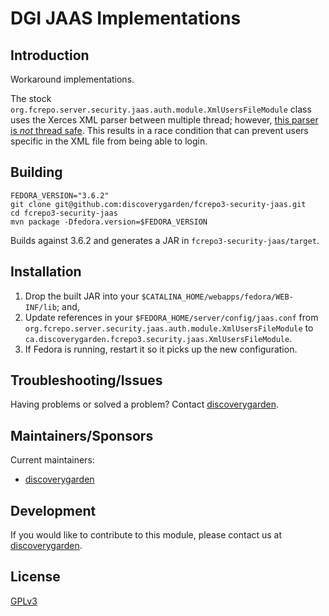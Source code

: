 # DGI JAAS Implementations

## Introduction

Workaround implementations.

The stock `org.fcrepo.server.security.jaas.auth.module.XmlUsersFileModule` class uses the Xerces XML parser between multiple thread; however, [this parser is _not_ thread safe](https://issues.apache.org/jira/browse/XERCESJ-211?focusedCommentId=33322&page=com.atlassian.jira.plugin.system.issuetabpanels:comment-tabpanel#comment-33322). This results in a race condition that can prevent users specific in the XML file from being able to login.

## Building

```
FEDORA_VERSION="3.6.2"
git clone git@github.com:discoverygarden/fcrepo3-security-jaas.git
cd fcrepo3-security-jaas
mvn package -Dfedora.version=$FEDORA_VERSION
```

Builds against 3.6.2 and generates a JAR in `fcrepo3-security-jaas/target`.

## Installation

1. Drop the built JAR into your `$CATALINA_HOME/webapps/fedora/WEB-INF/lib`; and,
2. Update references in your `$FEDORA_HOME/server/config/jaas.conf` from `org.fcrepo.server.security.jaas.auth.module.XmlUsersFileModule` to `ca.discoverygarden.fcrepo3.security.jaas.XmlUsersFileModule`.
3. If Fedora is running, restart it so it picks up the new configuration.

## Troubleshooting/Issues

Having problems or solved a problem? Contact [discoverygarden](http://support.discoverygarden.ca).

## Maintainers/Sponsors

Current maintainers:

* [discoverygarden](http://www.discoverygarden.ca)

## Development

If you would like to contribute to this module, please contact us at [discoverygarden](http://support.discoverygarden.ca).

## License

[GPLv3](http://www.gnu.org/licenses/gpl-3.0.txt)
